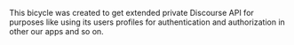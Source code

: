 This bicycle was created to get extended private Discourse API for purposes like using its users profiles for authentication and authorization in other our apps and so on.

